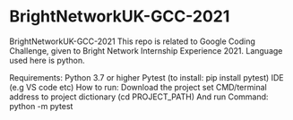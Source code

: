 # BrightNetworkUK-GCC-2021

BrightNetworkUK-GCC-2021
This repo is related to Google Coding Challenge, given to Bright Network Internship Experience 2021. Language used here is python.

Requirements:
Python 3.7 or higher
Pytest (to install: pip install pytest)
IDE (e.g VS code etc)
How to run:
Download the project
set CMD/terminal address to project dictionary (cd PROJECT_PATH)
And run Command: python -m pytest
